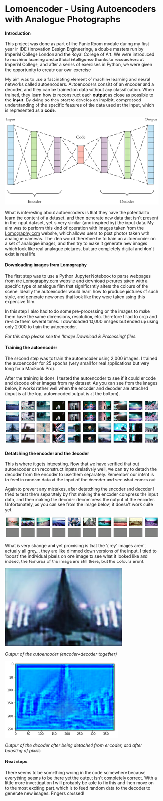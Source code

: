 # Lomoencoder - Using Autoencoders with Analogue Photographs


#### Introduction

This project was done as part of the Panic Room module during my first year in IDE (Innovation Design Engineering), a double masters run by Imperial College London and the Royal College of Art. We were introduced to machine learning and artficial intelligence thanks to researchers at Imperial College, and after a series of exercises in Python, we were given the opportunity to create our own exercise.

My aim was to use a fascinating element of machine learning and neural networks called autoencoders. Autoencoders consist of an encoder and a decoder, and they can be trained on data without any classification. When trained, they learn how to reconstruct each **output** as close as possible to the **input**. By doing so they start to develop an implicit, compressed understanding of the specific features of the data used at the input, which is represented as a **code**.

<!--![Autoencoder with RGB Images](./illustrations/image-autoencoder.png)
*Autoencoder with RGB Images*-->

![alt-text](./illustrations/encoder+decoder.png)

What is interesting about autoencoders is that they have the potential to learn the content of a dataset, and then generate new data that isn't present in the input dataset, yet is very similar (and inspired by) the input data. My aim was to perform this kind of operation with images taken from the [Lomography.com](https://www.lomography.com/photos/) website, which allows users to post photos taken with analogue cameras. The idea would therefore be to train an autoencoder on a set of analogue images, and then try to make it generate new images which look like real analogue pictures, but are completely digital and don't exist in real life.


#### Downloading images from Lomography

The first step was to use a Python Jupyter Notebook to parse webpages from the [Lomography.com](https://www.lomography.com/photos/) website and download pictures taken with a specific type of analogue film that significantly alters the colours of the scene. Ideally the autoencoder would learn how to produce pictures of such style, and generate new ones that look like they were taken using this expensive film.

In this step I also had to do some pre-processing on the images to make them have the same dimensions, resolution, etc. therefore I had to crop and re-size them several times. I downloaded 10,000 images but ended up using only 2,000 to train the autoencoder.

*For this step please see the 'Image Download & Processing' files.*


#### Training the autoencoder

The second step was to train the autoencoder using 2,000 images. I trained the autoencoder for 25 epochs (very small for real applications but very long for a MacBook Pro). 

After the training is done, I tested the autoencoder to see if it could encode and decode other images from my dataset. As you can see from the images below, it works rather well when the encoder and decoder are attached (input is at the top, autoencoded output is at the bottom).

![](./illustrations/autoencoded1.jpg)
![](./illustrations/autoencoded2.jpg)


#### Detatching the encoder and the decoder

This is where it gets interesting. Now that we have verified that out autoencoder can reconstruct inputs relatively well, we can try to detach the decoder from the encoder to use them separately. Remember our intent is to feed in random data at the input of the decoder and see what comes out. 

Again to prevent any mistakes, after detatching the encoder and decoder I tried to test them separately by first making the encoder compress the input data, and then making the decoder decompress the output of the encoder. Unfortunately, as you can see from the image below, it doesn't work quite yet.

![](./illustrations/encoded+decoded.jpg)

What is very strange and yet promising is that the 'grey' images aren't actually all grey... they are like dimmed down versions of the input. I tried to 'boost' the individual pixels on one image to see what it looked like and indeed, the features of the image are still there, but the colours arent. 

![](./illustrations/autoencoded.jpg)

*Output of the autoencoder (encoder+decoder together)*

![](./illustrations/boosted-pixels.jpg)

*Output of the decoder after being detached from encoder, and after boosting of pixels*

#### Next steps
There seems to be something wrong in the code somewhere because everything seems to be there yet the output isn't completely correct. With a little more investigation I will probably be able to fix this and then move on to the most exciting part, which is to feed random data to the decoder to generate new images. Fingers crossed!